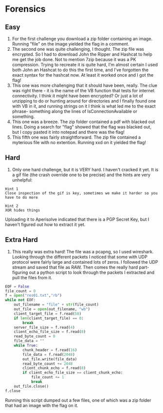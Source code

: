 # Forensics

## Easy
1. For the first challenge you download a zip folder containing an image. Running "file" on the image yielded the flag in a comment.
2. The second one was quite challenging, I thought. The zip file was encrypted. So I had to download John the Ripper and Hashcat to help me get the job done. Not to mention 7zip because it was a PK compression.
   Trying to recreate it is quite hard, I'm almost certain I used both John an Hashcat to do this the first time, and I've forgotten the exact syntax for the hashcat now. At least it worked once and I got the flag!
3. This one was more challenging that it should have been, really. The clue was right there - it is the name of the VB function that tests for internet connectivity. I think it might have been encrypted? Or just a lot of unzipping to do or hunting around for directories and I finally found one with VB in it, and running strings on it I think is what led me to the exact phrase- something along the lines of IsConnectionAvailable or something.
4. This one was a breeze. The zip folder contained a pdf with blacked out lines. Doing a search for "flag" showed that the flag was blacked out, but I copy pasted it into notepad and there was the flag!
5. This fifth one was fairly straightforward. The zip file contained a myterious file with no extention. Running xxd on it yielded the flag!

## Hard
1. Only one hard challenge, but it is VERY hard. I haven't cracked it yet. It is a gif file (the crash override one to be precise) and the hints are very unhelpful:
```
Hint 1
Close inspection of the gif is key, sometimes we make it harder so you have to do more

Hint 2
XOR hides things
```
Uploading it to Aperisolve indicated that there is a PGP Secret Key, but I haven't figured out how to extract it yet.

## Extra Hard
1. This really was extra hard! The file was a pcapng, so I used wireshark. Looking through the different packets I noticed that some with UDP protocol were fairly large and contained lots of zeros. I followed the UDP stream and saved that file as RAW. Then comes the really hard part- figuring out a python script to look through the packets I extracted and pull the files from it. 

```python
EOF = False
file_count = 0
f = open("res01.txt","rb")
while not EOF:
    out_filename = "file" + str(file_count)
    out_file = open(out_filename, "wb")
    client_target_file = f.read(50)
    if len(client_target_file) == 0:
        break
    server_file_size = f.read(4)
    client_echo_file_size = f.read(8)
    read_byte_count = 0
    file_data = ""
    while True:
        chunk_header = f.read(16)
        file_data = f.read(2048)
        out_file.write(file_data)
        read_byte_count += 2048
        client_chunk_echo = f.read(8)
        if client_echo_file_size == client_chunk_echo:
            file_count += 1
            break
    out_file.close()
f.close    
```

Running this script dumped out a few files, one of which was a zip folder that had an image with the flag on it.
